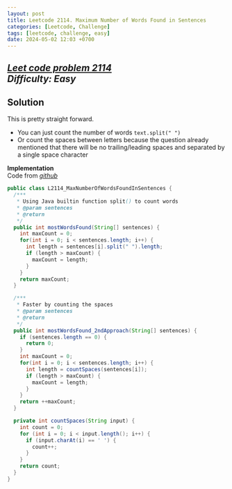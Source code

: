 ```yaml
---
layout: post
title: Leetcode 2114. Maximum Number of Words Found in Sentences
categories: [Leetcode, Challenge]
tags: [leetcode, challenge, easy]
date: 2024-05-02 12:03 +0700
---
```

[_Leet code problem 2114_](https://leetcode.com/problems/maximum-number-of-words-found-in-sentences/description/)\
_Difficulty: Easy_
---
## Solution
This is pretty straight forward.
- You can just count the number of words `text.split(" ")`
- Or count the spaces between letters because the question already mentioned
that there will be no trailing/leading spaces and separated by a single space character

**Implementation**\
Code from [_github_](https://github.com/nguyentaijs/Leetcode/blob/main/src/L2418_SortThePeople.java)
```java
public class L2114_MaxNumberOfWordsFoundInSentences {
  /***
   * Using Java builtin function split() to count words
   * @param sentences
   * @return
   */
  public int mostWordsFound(String[] sentences) {
    int maxCount = 0;
    for(int i = 0; i < sentences.length; i++) {
      int length = sentences[i].split(" ").length;
      if (length > maxCount) {
        maxCount = length;
      }
    }
    return maxCount;
  }

  /***
   * Faster by counting the spaces
   * @param sentences
   * @return
   */
  public int mostWordsFound_2ndApproach(String[] sentences) {
    if (sentences.length == 0) {
      return 0;
    }
    int maxCount = 0;
    for(int i = 0; i < sentences.length; i++) {
      int length = countSpaces(sentences[i]);
      if (length > maxCount) {
        maxCount = length;
      }
    }
    return ++maxCount;
  }

  private int countSpaces(String input) {
    int count = 0;
    for (int i = 0; i < input.length(); i++) {
      if (input.charAt(i) == ' ') {
        count++;
      }
    }
    return count;
  }
}
```




